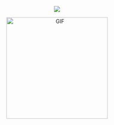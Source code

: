 <!--
<img align="right" height="150rem" alt="GIF" src="https://media4.giphy.com/media/RbDKaczqWovIugyJmW/200w.webp?cid=ecf05e47yrznhyd4w1cnwbe3hlilpmls3c0mrsymhdzmzp5z&rid=200w.webp" /> 
-->
<p align="center">
  <a href="https://github.com/fairyland0926">
    <img src="https://readme-typing-svg.herokuapp.com/?lines=Instruduccion+a+la+Forensia+Digital&font=Courier+New&center=true&width=800&height=120&color=00FF00&vCenter=true&size=45&pause=1000&repeat=false">
  </a>
</p>

<p align="center">
  <img height="270px" alt="GIF" src="https://media.giphy.com/media/CVtNe84hhYF9u/giphy.gif" />
</p>
